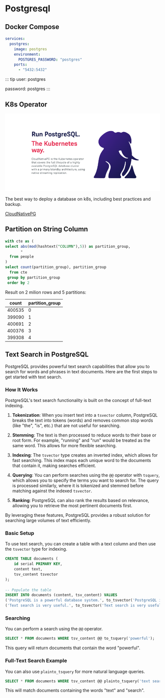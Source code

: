 # Postgresql

## Docker Compose
    
```yaml
services:
  postgres:
    image: postgres
    environment:
      POSTGRES_PASSWORD: "postgres"
    ports:
      - "5432:5432"
```

::: tip
user: postgres

password: postgres
:::

## K8s Operator

![CloudNativePG](./logo.png)

The best way to deploy a database on k8s, including best practices and backup.

[CloudNativePG](https://cloudnative-pg.io/)

## Partition on String Column

```sql
with cte as (
select abs(mod(hashtext("COLUMN"),5)) as partition_group,
	   *
  from people
)
select count(partition_group), partition_group 
  from cte 
 group by partition_group
 order by 2
```

Result on 2 milion rows and 5 partitions:

|count|partition_group|
|-----|---|
|400535|0|
|399090|1|
|400691|2|
|400376|3|
|399308|4|


## Text Search in PostgreSQL

PostgreSQL provides powerful text search capabilities that allow you to search for words and phrases in text documents. Here are the first steps to get started with text search.

### How It Works

PostgreSQL's text search functionality is built on the concept of full-text indexing.

1. **Tokenization**: When you insert text into a `tsvector` column, PostgreSQL breaks the text into tokens (words) and removes common stop words (like "the", "is", etc.) that are not useful for searching.

2. **Stemming**: The text is then processed to reduce words to their base or root form. For example, "running" and "run" would be treated as the same word. This allows for more flexible searching.

3. **Indexing**: The `tsvector` type creates an inverted index, which allows for fast searching. This index maps each unique word to the documents that contain it, making searches efficient.

4. **Querying**: You can perform searches using the `@@` operator with `tsquery`, which allows you to specify the terms you want to search for. The query is processed similarly, where it is tokenized and stemmed before matching against the indexed `tsvector`.

5. **Ranking**: PostgreSQL can also rank the results based on relevance, allowing you to retrieve the most pertinent documents first.

By leveraging these features, PostgreSQL provides a robust solution for searching large volumes of text efficiently.

### Basic Setup

To use text search, you can create a table with a text column and then use the `tsvector` type for indexing.

```sql
CREATE TABLE documents (
    id serial PRIMARY KEY,
    content text,
    tsv_content tsvector
);

-- Populate the table
INSERT INTO documents (content, tsv_content) VALUES
('PostgreSQL is a powerful database system.', to_tsvector('PostgreSQL is a powerful database system.')),
('Text search is very useful.', to_tsvector('Text search is very useful.'));
```

### Searching

You can perform a search using the `@@` operator.

```sql
SELECT * FROM documents WHERE tsv_content @@ to_tsquery('powerful');
```

This query will return documents that contain the word "powerful".

### Full-Text Search Example

You can also use `plainto_tsquery` for more natural language queries.

```sql
SELECT * FROM documents WHERE tsv_content @@ plainto_tsquery('text search');
```

This will match documents containing the words "text" and "search".
